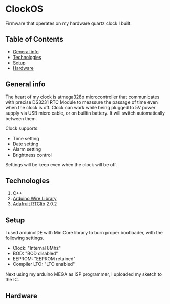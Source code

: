 # ClockOS
Firmware that operates on my hardware quartz clock I built.

## Table of Contents
* [General info](#general-info)
* [Technologies](#technologies)
* [Setup](#setup)
* [Hardware](#hardware)

## General info
The heart of my clock is atmega328p microcontroller that communicates with precise DS3231 RTC Module to meassure the passage of time even when the clock is off.
Clock can work while being plugged to 5V power supply via USB micro cable, or on builtin battery. It will switch automatically between them.

Clock supports:
* Time setting
* Date setting
* Alarm setting
* Brightness control

Settings will be keep even when the clock will be off.

## Technologies
 1. C++
 2. [Arduino Wire Library](https://www.arduino.cc/en/reference/wire)
 3. [Adafruit RTClib](https://github.com/adafruit/RTClib) 2.0.2

## Setup
I used arduinoIDE with MiniCore library to burn proper bootloader, with the following settings.
* Clock: "Internal 8Mhz"
* BOD: "BOD disabled"
* EEPROM: "EEPROM retained"
* Compiler LTO: "LTO enabled"

Next using my arduino MEGA as ISP programmer, I uploaded my sketch to the IC.

## Hardware
